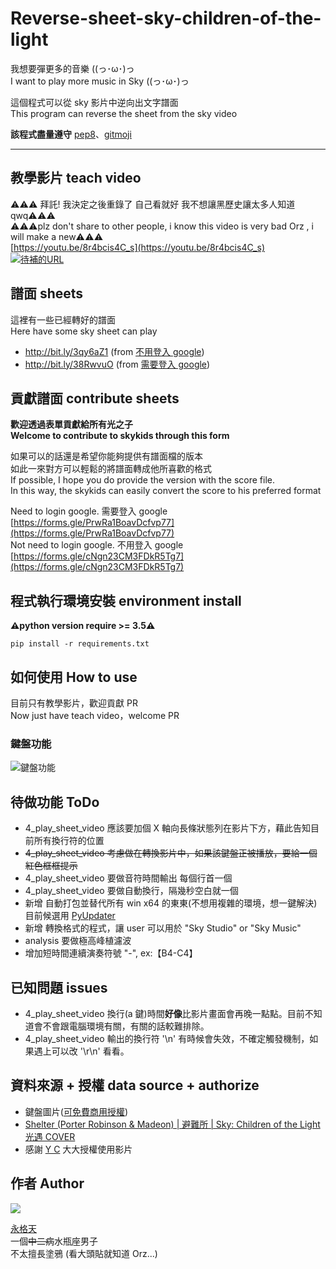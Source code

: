 # Reverse-sheet-sky-children-of-the-light

我想要彈更多的音樂 ((っ･ω･)っ  
I want to play more music in Sky ((っ･ω･)っ

這個程式可以從 sky 影片中逆向出文字譜面  
This program can reverse the sheet from the sky video

**該程式盡量遵守** [pep8](https://www.python.org/dev/peps/pep-0008/)、[gitmoji](https://gitmoji.dev/)

---

## 教學影片 teach video

⚠️⚠️⚠️ 拜託! 我決定之後重錄了 自己看就好 我不想讓黑歷史讓太多人知道 qwq⚠️⚠️⚠️  
⚠️⚠️⚠️plz don't share to other people, i know this video is very bad Orz , i will make a new⚠️⚠️⚠️  
[https://youtu.be/8r4bcis4C_s](https://youtu.be/8r4bcis4C_s)  
[![待補的URL](http://img.youtube.com/vi/8r4bcis4C_s/0.jpg)](https://youtu.be/8r4bcis4C_s)

## 譜面 sheets

這裡有一些已經轉好的譜面  
Here have some sky sheet can play

- http://bit.ly/3qy6aZ1 (from [不用登入 google](https://forms.gle/q11xptKWeZkbFU687))
- http://bit.ly/38RwvuO (from [需要登入 google](https://forms.gle/cNgn23CM3FDkR5Tg7))

## 貢獻譜面 contribute sheets

**歡迎透過表單貢獻給所有光之子**  
**Welcome to contribute to skykids through this form**

如果可以的話還是希望你能夠提供有譜面檔的版本  
如此一來對方可以輕鬆的將譜面轉成他所喜歡的格式  
If possible, I hope you do provide the version with the score file.  
In this way, the skykids can easily convert the score to his preferred format

Need to login google. 需要登入 google  
[https://forms.gle/PrwRa1BoavDcfvp77](https://forms.gle/PrwRa1BoavDcfvp77)  
Not need to login google. 不用登入 google  
[https://forms.gle/cNgn23CM3FDkR5Tg7](https://forms.gle/cNgn23CM3FDkR5Tg7)

## 程式執行環境安裝 environment install

**⚠️python version require >= 3.5⚠️**

```allowEmpty
pip install -r requirements.txt
```

## 如何使用 How to use

目前只有教學影片，歡迎貢獻 PR  
Now just have teach video，welcome PR

### 鍵盤功能

![鍵盤功能](https://imgur.com/9e58sw1.png)

## 待做功能 ToDo

- 4_play_sheet_video 應該要加個 X 軸向長條狀態列在影片下方，藉此告知目前所有換行符的位置
- ~~4_play_sheet_video 考慮做在轉換影片中，如果該鍵盤正被播放，要給一個紅色框框提示~~
- 4_play_sheet_video 要做音符時間輸出 每個行首一個
- 4_play_sheet_video 要做自動換行，隔幾秒空白就一個
- 新增 自動打包並替代所有 win x64 的東東(不想用複雜的環境，想一鍵解決) 目前候選用 [PyUpdater](https://github.com/Digital-Sapphire/PyUpdater)
- 新增 轉換格式的程式，讓 user 可以用於 "Sky Studio" or "Sky Music"
- analysis 要做極高峰植濾波
- 增加短時間連續演奏符號 "-", ex:【B4-C4】

## 已知問題 issues

- 4_play_sheet_video 換行(a 鍵)時間**好像**比影片畫面會再晚一點點。目前不知道會不會跟電腦環境有關，有關的話較難排除。
- 4_play_sheet_video 輸出的換行符 '\\n' 有時候會失效，不確定觸發機制，如果遇上可以改 '\\r\\n' 看看。

## 資料來源 + 授權 data source + authorize

- 鍵盤圖片([可免費商用授權](https://www.pexels.com/zh-tw/photo/698808/))
- [Shelter (Porter Robinson & Madeon) | 避難所 | Sky: Children of the Light 光遇 COVER](https://www.youtube.com/watch?v=Rf_DHuEkdY4)
- 感謝 [Y C](https://www.youtube.com/watch?v=leOckppuFkY&lc=Ugw3kpea7BD0LvKWLEt4AaABAg.9BJJCPqBs-N9ISCkLZAPiw) 大大授權使用影片

## 作者 Author

![](https://avatars3.githubusercontent.com/u/22027801?s=460&v=4)

[永格天](https://we684123.carrd.co/)  
一個~~中二病~~水瓶座男子  
不太擅長塗鴉 (看大頭貼就知道 Orz...)
